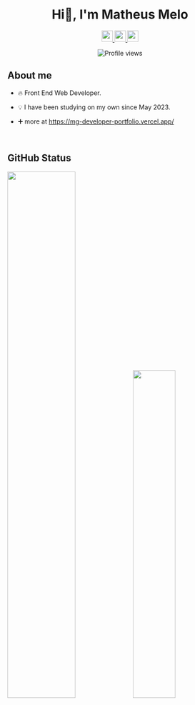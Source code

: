 <h1 align='center'>Hi👋, I'm Matheus Melo</h1>
<div align="center">
  <a
    href="https://mg-developer-portfolio.vercel.app/"
    target="_blank"
  >
    <img
      height="25"
      src="https://img.shields.io/badge/Portfolio-020617.svg?style=for-the-badge&logo=firefox&logoColor=white"
    >
  </a>
  <a
    href="https://mail.google.com/mail/?view=cm&fs=1&to=matheus.360kbr@gamil.com"
    target="_blank"
  >
    <img
      height="25"
      src="https://img.shields.io/badge/Gmail-020617?style=for-the-badge&logo=gmail&logoColor=white"
    >
  </a>
  <a
    href="https://www.linkedin.com/in/matheus-melo-6824a7274/"
    target="_blank"
  >
    <img
      height="25"
      src="https://img.shields.io/badge/LinkedIn-020617?style=for-the-badge&logo=linkedin&logoColor=white"
    >
  </a>
  
  <br/>
  
  <img
    src="https://komarev.com/ghpvc/?username=matheus369k&color=blue"
    alt="Profile views"
  />
</div>

## About me

- 🔥 Front End Web Developer.

- 💡 I have been studying on my own since May 2023.

- ➕ more at https://mg-developer-portfolio.vercel.app/

<br>

## GitHub Status

<div>
  <img width="55%" src="https://github-readme-stats.vercel.app/api?username=matheus369k&theme=tokyonight"
  /> <img width="43.4%" src="https://github-readme-stats.vercel.app/api/top-langs/?username=matheus369k&layout=compact&theme=tokyonight"
  />
</div>
